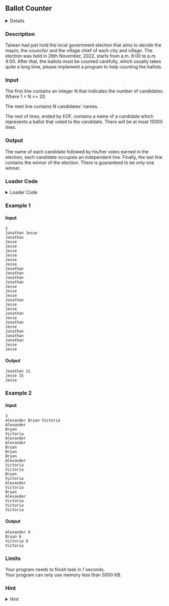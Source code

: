 ## Ballot Counter
<details>
<summary>Details</summary>

Level: Easy  
Tags: Array, String, Struct  
Problem ID: [nVlKtT09rF0X](https://ckj.imslab.org/#/problems/nVlKtT09rF0X)  
</details>

### Description
Taiwan had just hold the local government election that aims to decide the mayor, the councilor and the village chief of each city and village. The election was held in 26th November, 2022, starts from a.m. 8:00 to p.m. 4:00. After that, the ballots must be counted carefully, which usually takes quite a long time, please implement a program to help counting the ballots.


### Input
The first line contains an integer N that indicates the number of candidates. Where 1 < N <= 20.
The next line contains N candidates' names.
The rest of lines, ended by EOF, contains a name of a candidate which represents a ballot that voted to the candidate. There will be at most 10000 lines.
### Output
The name of each candidate followed by his/her votes earned in the election, each candidate occupies an independent line. Finally, the last line contains the winner of the election. There is guaranteed to be only one winner.

### Loader Code
<details>
<summary>Loader Code</summary>

```c
#include <stdio.h>                                  
#include <string.h>                                                                                                                                                                          

#define MAX_CAND_CNT 20
#define MAX_NAME_LEN 32
struct ballot_counter_s {
    int count;
    char name[MAX_NAME_LEN];
} counter[MAX_CAND_CNT];
int cand_cnt;

void count(const char *name);
const char *winner();

int main()
{
    scanf("%d", &cand_cnt);
    for (int i = 0; i < cand_cnt; i++) {
        scanf("%s", counter[i].name);
        counter[i].count = 0;
    }

    char name[MAX_NAME_LEN];
    while (scanf("%s", name) != EOF)
        count(name);

    for (int i = 0; i < cand_cnt; i++)
        printf("%s %d\n", counter[i].name, counter[i].count);

    printf("%s\n", winner());

    return 0;
}
```
</details>


### Example 1
#### Input
```
2
Jonathan Jesse 
Jonathan
Jesse
Jesse
Jesse
Jesse
Jesse
Jesse
Jonathan
Jonathan
Jonathan
Jonathan
Jesse
Jesse
Jesse
Jonathan
Jesse
Jesse
Jonathan
Jesse
Jonathan
Jesse
Jonathan
Jonathan
Jonathan
Jesse
Jesse

```
#### Output
```
Jonathan 11
Jesse 15
Jesse

```

### Example 2
#### Input
```
3
Alexander Bryan Victoria 
Alexander
Bryan
Victoria
Alexander
Alexander
Bryan
Bryan
Bryan
Alexander
Victoria
Victoria
Bryan
Victoria
Alexander
Victoria
Bryan
Alexander
Victoria
Victoria
Victoria

```
#### Output
```
Alexander 6
Bryan 6
Victoria 8
Victoria

```

### Limits
Your program needs to finish task in 1 seconds.  
Your program can only use memory less than 5000 KB.  

### Hint
<details>
<summary>Hint</summary>
An EOF could be generated via pressing Ctrl-D on Unix like system (include MacOS), and Ctrl-Z on Windows.
</details>
